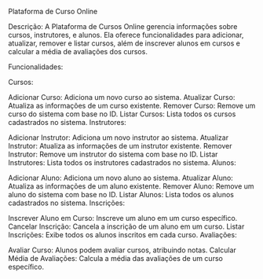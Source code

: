 Plataforma de Curso Online

Descrição: 
A Plataforma de Cursos Online gerencia informações sobre cursos, instrutores, e alunos. Ela oferece funcionalidades para adicionar, atualizar, remover e listar cursos, além de inscrever alunos em cursos e calcular a média de avaliações dos cursos.

Funcionalidades:

Cursos:

Adicionar Curso: Adiciona um novo curso ao sistema.
Atualizar Curso: Atualiza as informações de um curso existente.
Remover Curso: Remove um curso do sistema com base no ID.
Listar Cursos: Lista todos os cursos cadastrados no sistema.
Instrutores:

Adicionar Instrutor: Adiciona um novo instrutor ao sistema.
Atualizar Instrutor: Atualiza as informações de um instrutor existente.
Remover Instrutor: Remove um instrutor do sistema com base no ID.
Listar Instrutores: Lista todos os instrutores cadastrados no sistema.
Alunos:

Adicionar Aluno: Adiciona um novo aluno ao sistema.
Atualizar Aluno: Atualiza as informações de um aluno existente.
Remover Aluno: Remove um aluno do sistema com base no ID.
Listar Alunos: Lista todos os alunos cadastrados no sistema.
Inscrições:

Inscrever Aluno em Curso: Inscreve um aluno em um curso específico.
Cancelar Inscrição: Cancela a inscrição de um aluno em um curso.
Listar Inscrições: Exibe todos os alunos inscritos em cada curso.
Avaliações:

Avaliar Curso: Alunos podem avaliar cursos, atribuindo notas.
Calcular Média de Avaliações: Calcula a média das avaliações de um curso específico.
